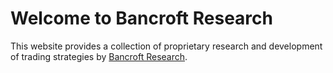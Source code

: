 # Welcome to Bancroft Research

This website provides a collection of proprietary research and development of trading strategies by [Bancroft Research](https://www.bancroftresearch.com).
